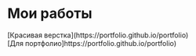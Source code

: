 <h1>Мои работы</h1>
[Красивая верстка](https://portfolio.github.io/portfolio) <br>
[Для портфолио]https://portfolio.github.io/portfolio) 

